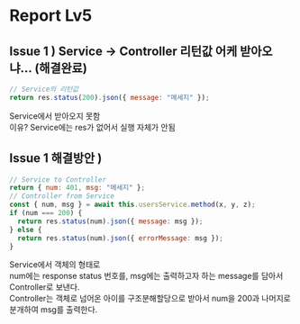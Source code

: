 # Report Lv5

## Issue 1 ) Service -> Controller 리턴값 어케 받아오냐... (해결완료)
``` javascript
// Service의 리턴값
return res.status(200).json({ message: "메세지" });
```
Service에서 받아오지 못함   
이유? Service에는 res가 없어서 실행 자체가 안됨
## Issue 1 해결방안 )
``` javascript
// Service to Controller
return { num: 401, msg: "메세지" };
// Controller from Service
const { num, msg } = await this.usersService.method(x, y, z);
if (num === 200) {
  return res.status(num).json({ message: msg });
} else {
  return res.status(num).json({ errorMessage: msg });
}
```
Service에서 객체의 형태로   
num에는 response status 번호를, msg에는 출력하고자 하는 message를 담아서 Controller로 보낸다.   
Controller는 객체로 넘어온 아이를 구조분해할당으로 받아서 num을 200과 나머지로 분개하여 msg를 출력한다.
